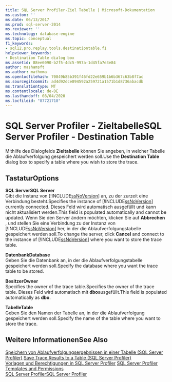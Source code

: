 ```yaml
---
title: SQL Server Profiler-Ziel Tabelle | Microsoft-Dokumentation
ms.custom: ''
ms.date: 06/13/2017
ms.prod: sql-server-2014
ms.reviewer: ''
ms.technology: database-engine
ms.topic: conceptual
f1_keywords:
- sql12.pro.replay.tools.destinationtable.f1
helpviewer_keywords:
- Destination Table dialog box
ms.assetid: 88ee6090-b2f5-4dc5-997a-1d45fa7e3e84
author: mashamsft
ms.author: mathoma
ms.openlocfilehash: 70849b85b391f46fd22e659b1b6b367c63b8f7ac
ms.sourcegitcommit: ad4d92dce894592a259721a1571b1d8736abacdb
ms.translationtype: MT
ms.contentlocale: de-DE
ms.lasthandoff: 08/04/2020
ms.locfileid: "87721718"
---
```

# <a name="sql-server-profiler---destination-table"></a><span data-ttu-id="a1461-102">SQL Server Profiler - Zieltabelle</span><span class="sxs-lookup"><span data-stu-id="a1461-102">SQL Server Profiler - Destination Table</span></span>
  <span data-ttu-id="a1461-103">Mithilfe des Dialogfelds **Zieltabelle** können Sie angeben, in welcher Tabelle die Ablaufverfolgung gespeichert werden soll.</span><span class="sxs-lookup"><span data-stu-id="a1461-103">Use the **Destination Table** dialog box to specify a table where you wish to store the trace.</span></span>  
  
## <a name="options"></a><span data-ttu-id="a1461-104">Tastatur</span><span class="sxs-lookup"><span data-stu-id="a1461-104">Options</span></span>  
 <span data-ttu-id="a1461-105">**SQL Server**</span><span class="sxs-lookup"><span data-stu-id="a1461-105">**SQL Server**</span></span>  
 <span data-ttu-id="a1461-106">Gibt die Instanz von [!INCLUDE[ssNoVersion](../includes/ssnoversion-md.md)] an, zu der zurzeit eine Verbindung besteht.</span><span class="sxs-lookup"><span data-stu-id="a1461-106">Specifies the instance of [!INCLUDE[ssNoVersion](../includes/ssnoversion-md.md)] currently connected.</span></span> <span data-ttu-id="a1461-107">Dieses Feld wird automatisch ausgefüllt und kann nicht aktualisiert werden.</span><span class="sxs-lookup"><span data-stu-id="a1461-107">This field is populated automatically and cannot be updated.</span></span> <span data-ttu-id="a1461-108">Wenn Sie den Server ändern möchten, klicken Sie auf **Abbrechen** , und stellen Sie eine Verbindung zu der Instanz von [!INCLUDE[ssNoVersion](../includes/ssnoversion-md.md)] her, in der die Ablaufverfolgungstabelle gespeichert werden soll.</span><span class="sxs-lookup"><span data-stu-id="a1461-108">To change the server, click **Cancel** and connect to the instance of [!INCLUDE[ssNoVersion](../includes/ssnoversion-md.md)] where you want to store the trace table.</span></span>  
  
 <span data-ttu-id="a1461-109">**Datenbank**</span><span class="sxs-lookup"><span data-stu-id="a1461-109">**Database**</span></span>  
 <span data-ttu-id="a1461-110">Geben Sie die Datenbank an, in der die Ablaufverfolgungstabelle gespeichert werden soll.</span><span class="sxs-lookup"><span data-stu-id="a1461-110">Specify the database where you want the trace table to be stored.</span></span>  
  
 <span data-ttu-id="a1461-111">**Besitzer**</span><span class="sxs-lookup"><span data-stu-id="a1461-111">**Owner**</span></span>  
 <span data-ttu-id="a1461-112">Specifies the owner of the trace table.</span><span class="sxs-lookup"><span data-stu-id="a1461-112">Specifies the owner of the trace table.</span></span> <span data-ttu-id="a1461-113">Dieses Feld wird automatisch mit **dbo**ausgefüllt.</span><span class="sxs-lookup"><span data-stu-id="a1461-113">This field is populated automatically as **dbo**.</span></span>  
  
 <span data-ttu-id="a1461-114">**Tabelle**</span><span class="sxs-lookup"><span data-stu-id="a1461-114">**Table**</span></span>  
 <span data-ttu-id="a1461-115">Geben Sie den Namen der Tabelle an, in der die Ablaufverfolgung gespeichert werden soll.</span><span class="sxs-lookup"><span data-stu-id="a1461-115">Specify the name of the table where you want to store the trace.</span></span>  
  
## <a name="see-also"></a><span data-ttu-id="a1461-116">Weitere Informationen</span><span class="sxs-lookup"><span data-stu-id="a1461-116">See Also</span></span>  
 <span data-ttu-id="a1461-117">[Speichern von Ablaufverfolgungsergebnissen in einer Tabelle &#40;SQL Server Profiler&#41;](../tools/sql-server-profiler/save-trace-results-to-a-table-sql-server-profiler.md) </span><span class="sxs-lookup"><span data-stu-id="a1461-117">[Save Trace Results to a Table &#40;SQL Server Profiler&#41;](../tools/sql-server-profiler/save-trace-results-to-a-table-sql-server-profiler.md) </span></span>  
 <span data-ttu-id="a1461-118">[Vorlagen und Berechtigungen in SQL Server Profiler](../tools/sql-server-profiler/sql-server-profiler-templates-and-permissions.md) </span><span class="sxs-lookup"><span data-stu-id="a1461-118">[SQL Server Profiler Templates and Permissions](../tools/sql-server-profiler/sql-server-profiler-templates-and-permissions.md) </span></span>  
 [<span data-ttu-id="a1461-119">SQL Server Profiler</span><span class="sxs-lookup"><span data-stu-id="a1461-119">SQL Server Profiler</span></span>](../tools/sql-server-profiler/sql-server-profiler.md)  
  
  
